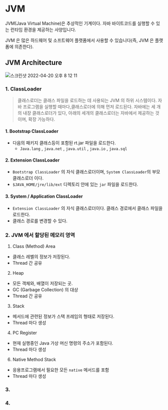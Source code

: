 
# JVM

JVM(Java Virtual Machine)은 추상적인 기계이다. 자바 바이트코드를 실행할 수 있는 런타임 환경을 제공하는 사양입니다.

JVM 은 많은 하드웨어 및 소프트웨어 플랫폼에서 사용할 수 있습니다(즉, JVM 은 플랫폼에 의존한다).


## JVM Architecture

![스크린샷 2022-04-20 오후 8 12 11](https://user-images.githubusercontent.com/86992911/164218670-fbb6ed93-b25d-426e-9b70-2e1b122425c9.png)



### 1. ClassLoader

> 클래스로더는 클래스 파일을 로드하는 데 사용되는 JVM 의 하위 시스템이다. 자바 프로그램을 실행할 때마다,클래스로더에 의해 먼저 로드된다. 
자바에는 세 개의 내장 클래스로더가 있다, 아래의 세개의 클래스로더는 자바에서 제공하는 것이며, 확장 가능하다.

#### 1. Bootstrap ClassLoader
- 다음의 패키지 클래스등이 포함된 rt.jar 파일을 로드한다.
  - `Java.lang` , `java.net` , `java.util` , `java.io` , `java.sql`

#### 2. Extension ClassLoader
- `Bootstrap ClassLoader` 의 자식 클래스로더이며, `System ClassLoader`의 부모 클래스로더 이다.
- `$JAVA_HOME/jre/lib/ext` 디렉토리 안에 있는 `jar` 파일을 로드한다.

#### 3. System / Application ClassLoader
- `Extension ClassLoader` 의 자식 클래스로더이다. 클래스 경로에서 클래스 파일을 로드한다. 
- 클래스 경로를 변경할 수 있다.

### 2. JVM 에서 할당된 메모리 영역

1. Class (Method) Area
- 클래스 레벨의 정보가 저장된다.
- Thread 간 공유

2. Heap
- 모든 객체와, 배열이 저장되는 곳.
- GC (Garbage Collection) 의 대상
- Thread 간 공유

3. Stack
- 메서드에 관련된 정보가 스택 프레임의 형태로 저장된다.
- Thread 마다 생성

4. PC Register
- 현재 실행중인 Java 가상 머신 명령의 주소가 포함된다.
- Thread 마다 생성

6. Native Method Stack
- 응용프로그램에서 필요한 모든 `native` 메서드를 포함 
- Thread 마다 생성

### 3. 


### 4.